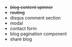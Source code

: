 - ~~blog content spinner~~
- ~~routing~~
- disqus comment section
- modal
- contact form
- blog pagination component
- share blog